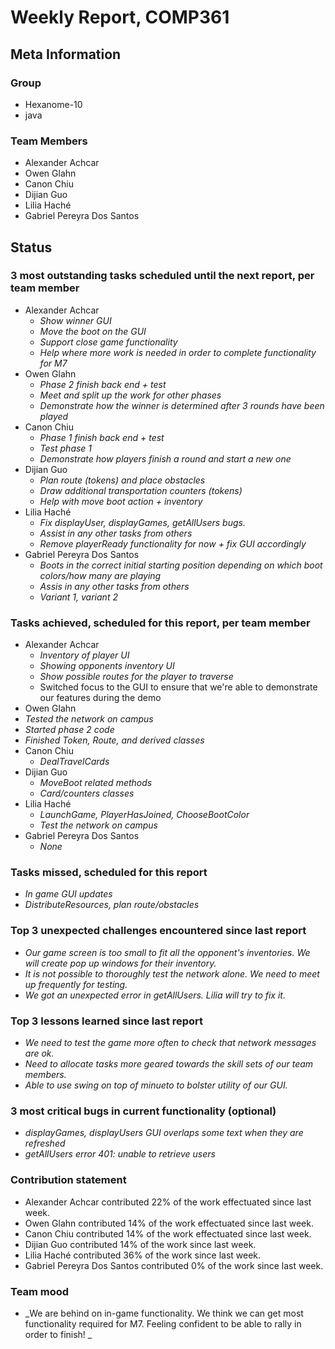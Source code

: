 # Weekly Report, COMP361

## Meta Information

### Group

- Hexanome-10
- java

### Team Members

- Alexander Achcar
- Owen Glahn
- Canon Chiu
- Dijian Guo
- Lilia Haché
- Gabriel Pereyra Dos Santos

## Status

### 3 most outstanding tasks scheduled until the next report, per team member

- Alexander Achcar
  - _Show winner GUI_
  - _Move the boot on the GUI_
  - _Support close game functionality_
  - _Help where more work is needed in order to complete functionality for M7_
- Owen Glahn
  - _Phase 2 finish back end + test_
  - _Meet and split up the work for other phases_
  - _Demonstrate how the winner is determined after 3 rounds have been played_
- Canon Chiu
  - _Phase 1 finish back end + test_
  - _Test phase 1_
  - _Demonstrate how players finish a round and start a new one_
- Dijian Guo
  - _Plan route (tokens) and place obstacles_
  - _Draw additional transportation counters (tokens)_
  - _Help with move boot action + inventory_
- Lilia Haché
  - _Fix displayUser, displayGames, getAllUsers bugs._
  - _Assist in any other tasks from others_
  - _Remove playerReady functionality for now + fix GUI accordingly_
- Gabriel Pereyra Dos Santos
  - _Boots in the correct initial starting position depending on which boot colors/how many are playing_
  - _Assis in any other tasks from others_
  - _Variant 1, variant 2_

### Tasks achieved, scheduled for this report, per team member

- Alexander Achcar
  - _Inventory of player UI_
  - _Showing opponents inventory UI_
  - _Show possible routes for the player to traverse_
  - Switched focus to the GUI to ensure that we're able to demonstrate our features during the demo
- Owen Glahn
- _Tested the network on campus_
- _Started phase 2 code_
- _Finished Token, Route, and derived classes_
- Canon Chiu
  - _DealTravelCards_
- Dijian Guo
  - _MoveBoot related methods_
  - _Card/counters classes_
- Lilia Haché
  - _LaunchGame, PlayerHasJoined, ChooseBootColor_
  - _Test the network on campus_
- Gabriel Pereyra Dos Santos
  - _None_

### Tasks missed, scheduled for this report

- _In game GUI updates_
- _DistributeResources, plan route/obstacles_

### Top 3 unexpected challenges encountered since last report

- _Our game screen is too small to fit all the opponent's inventories. We will create pop up windows for their inventory._
- _It is not possible to thoroughly test the network alone. We need to meet up frequently for testing._
- _We got an unexpected error in getAllUsers. Lilia will try to fix it._

### Top 3 lessons learned since last report

- _We need to test the game more often to check that network messages are ok._
- _Need to allocate tasks more geared towards the skill sets of our team members._
- _Able to use swing on top of minueto to bolster utility of our GUI._

### 3 most critical bugs in current functionality (optional)

- _displayGames, displayUsers GUI overlaps some text when they are refreshed_
- _getAllUsers error 401: unable to retrieve users_

### Contribution statement

- Alexander Achcar contributed 22% of the work effectuated since last week.
- Owen Glahn contributed 14% of the work effectuated since last week.
- Canon Chiu contributed 14% of the work effectuated since last week.
- Dijian Guo contributed 14% of the work since last week.
- Lilia Haché contributed 36% of the work since last week.
- Gabriel Pereyra Dos Santos contributed 0% of the work since last week.

### Team mood

- _We are behind on in-game functionality. We think we can get most functionality required for M7. Feeling confident to be able to rally in order to finish! _
